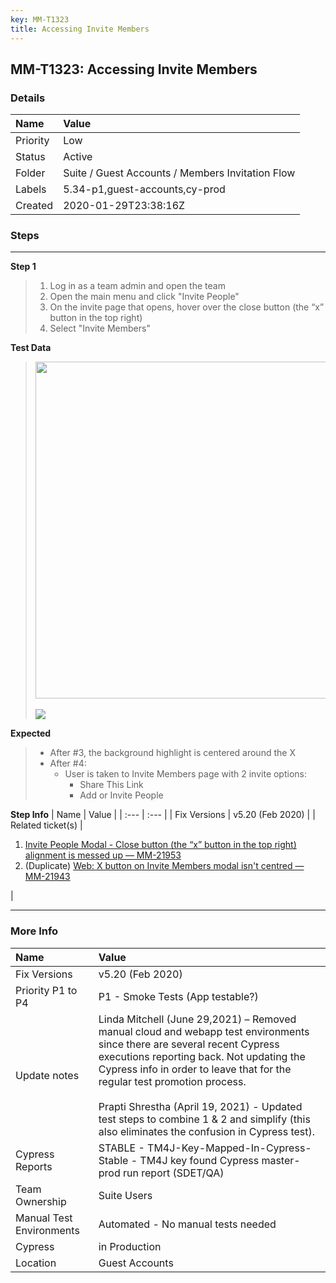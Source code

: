 ```yaml
---
key: MM-T1323
title: Accessing Invite Members
---
```


## MM-T1323: Accessing Invite Members

### Details

| Name     | Value                                            |
| :------- | :----------------------------------------------- |
| Priority | Low                                              |
| Status   | Active                                           |
| Folder   | Suite / Guest Accounts / Members Invitation Flow |
| Labels   | 5.34-p1,guest-accounts,cy-prod                   |
| Created  | 2020-01-29T23:38:16Z                             |

### Steps

<hr/>

**Step 1**

> <article><ol><li>Log in as a team admin and open the team</li><li>Open the main menu and click "Invite People"</li><li>On the invite page that opens, hover over the close button (the “x” button in the top right)</li><li>Select "Invite Members"</li></ol></article>

**Test Data**

> <article><img src="https://smartbear-tm4j-prod-us-west-2-attachment-rich-text.s3.us-west-2.amazonaws.com/embedded-f3277290f945470c4add5d21ef3dc7ca7b74388fc7152bfb6b99ae58c66a95a8-1580738616120-2020-02-03_08-58-08.png" style="width: 539px;" class="fr-fil fr-dib"><br><br><img src="https://smartbear-tm4j-prod-us-west-2-attachment-rich-text.s3.us-west-2.amazonaws.com/embedded-f3277290f945470c4add5d21ef3dc7ca7b74388fc7152bfb6b99ae58c66a95a8-1618875872653-1618875872653.png" class="fr-fic fr-dii"></article>

**Expected**

> <article><ul><li>After #3, the background highlight is centered around the X</li><li>After #4:&nbsp;<ul><li>User is taken to Invite Members page with 2 invite options:<ul><li>Share This Link</li><li>Add or Invite People</li></ul></li></ul></li></ul></article>

**Step Info**
| Name | Value |
| :--- | :--- |
| Fix Versions | v5.20 (Feb 2020) |
| Related ticket(s) | <ol><li><a href="https://mattermost.atlassian.net/browse/MM-21953" rel="noopener noreferrer" target="_blank">Invite People Modal - Close button (the “x” button in the top right) alignment is messed up — MM-21953</a></li><li>(Duplicate) <a href="https://mattermost.atlassian.net/browse/MM-21943">Web: X button on Invite Members modal isn't centred — MM-21943</a></li></ol> |

<hr/>

### More Info

| Name                     | Value                                                                                                                                                                                                                                                                                                                                                                                                     |
| :----------------------- | :-------------------------------------------------------------------------------------------------------------------------------------------------------------------------------------------------------------------------------------------------------------------------------------------------------------------------------------------------------------------------------------------------------- |
| Fix Versions             | v5.20 (Feb 2020)                                                                                                                                                                                                                                                                                                                                                                                          |
| Priority P1 to P4        | P1 - Smoke Tests (App testable?)                                                                                                                                                                                                                                                                                                                                                                          |
| Update notes             | Linda Mitchell (June 29,2021) – Removed manual cloud and webapp test environments since there are several recent Cypress executions reporting back. Not updating the Cypress info in order to leave that for the regular test promotion process.<br /><br />Prapti Shrestha (April 19, 2021) - Updated test steps to combine 1 &amp; 2 and simplify (this also eliminates the confusion in Cypress test). |
| Cypress Reports          | STABLE - TM4J-Key-Mapped-In-Cypress-Stable - TM4J key found Cypress master-prod run report (SDET/QA)                                                                                                                                                                                                                                                                                                      |
| Team Ownership           | Suite Users                                                                                                                                                                                                                                                                                                                                                                                               |
| Manual Test Environments | Automated - No manual tests needed                                                                                                                                                                                                                                                                                                                                                                        |
| Cypress                  | in Production                                                                                                                                                                                                                                                                                                                                                                                             |
| Location                 | Guest Accounts                                                                                                                                                                                                                                                                                                                                                                                            |
